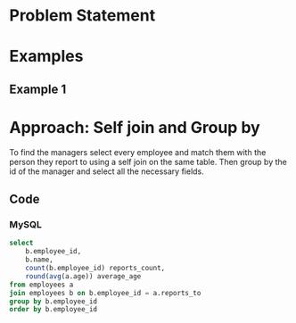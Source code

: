 # Problem Statement

# Examples
## Example 1

# Approach: Self join and Group by
To find the managers select every employee and match them with the person they report to using a self join on the same table.
Then group by the id of the manager and select all the necessary fields.
## Code
### MySQL
```sql
select 
    b.employee_id, 
    b.name, 
    count(b.employee_id) reports_count, 
    round(avg(a.age)) average_age
from employees a
join employees b on b.employee_id = a.reports_to
group by b.employee_id
order by b.employee_id
```